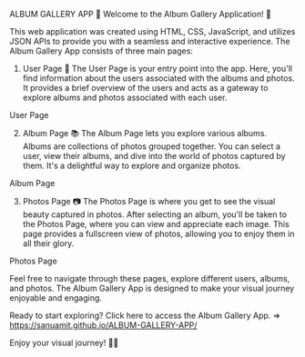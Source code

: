 ALBUM GALLERY APP 📸
Welcome to the Album Gallery Application! 🚀

This web application was created using HTML, CSS, JavaScript, and utilizes JSON APIs to provide you with a seamless and interactive experience. The Album Gallery App consists of three main pages:

1. User Page 🧑
The User Page is your entry point into the app. Here, you'll find information about the users associated with the albums and photos. It provides a brief overview of the users and acts as a gateway to explore albums and photos associated with each user.

User Page

2. Album Page 📚
The Album Page lets you explore various albums. Albums are collections of photos grouped together. You can select a user, view their albums, and dive into the world of photos captured by them. It's a delightful way to explore and organize photos.

Album Page

3. Photos Page 📷
The Photos Page is where you get to see the visual beauty captured in photos. After selecting an album, you'll be taken to the Photos Page, where you can view and appreciate each image. This page provides a fullscreen view of photos, allowing you to enjoy them in all their glory.

Photos Page

Feel free to navigate through these pages, explore different users, albums, and photos. The Album Gallery App is designed to make your visual journey enjoyable and engaging.

Ready to start exploring? Click here to access the Album Gallery App. => https://sanuamit.github.io/ALBUM-GALLERY-APP/

Enjoy your visual journey! 📸✨
